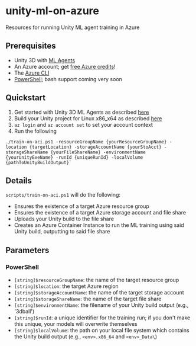 # unity-ml-on-azure
Resources for running Unity ML agent training in Azure

## Prerequisites
- Unity 3D with [ML Agents](https://github.com/Unity-Technologies/ml-agents/blob/master/docs/Getting-Started-with-Balance-Ball.md)
- An Azure account; get [free Azure credits](https://azure.microsoft.com/Credits/Free)!
- The [Azure CLI](https://docs.microsoft.com/en-us/cli/azure/install-azure-cli?view=azure-cli-latest)
- [PowerShell](https://github.com/powershell/powershell#get-powershell); bash support coming very soon

## Quickstart
1. Get started with Unity 3D ML Agents as described [here](https://github.com/Unity-Technologies/ml-agents/blob/master/docs/Getting-Started-with-Balance-Ball.md)
1. Build your Unity project for Linux x86_x64 as described [here](https://github.com/Unity-Technologies/ml-agents/blob/master/docs/Using-Docker.md)
1. `az login` and `az account set` to set your account context
1. Run the following
```
./train-on-aci.ps1 -resourceGroupName {yourResourceGroupName} -location {targetLocation} -storageAccountName {yourStoAcct} -storageShareName {yourFileShareName} -environmentName {yourUnityExeName} -runId {uniqueRunId} -localVolume {pathToUnityBuildOutput}`
```

## Details
`scripts/train-on-aci.ps1` will do the following:
- Ensures the existence of a target Azure resource group
- Ensures the existence of a target Azure storage account and file share
- Uploads your Unity build to the file share
- Creates an Azure Container Instance to run the ML training using said Unity build, outputting to said file share

## Parameters

### PowerShell
- `[string]$resourceGroupName`: the name of the target resource group
- `[string]$location`: the target Azure region
- `[string]$storageAccountName`: the name of the target storage account
- `[string]$storageShareName`: the name of the target file share
- `[string]$environmentName`: the filename of your Unity build output (e.g., '3dball')
- `[string]$runId`: a unique identifier for the training run; if you don't make this unique, your models will overwrite themselves
- `[string]$localVolume`: the path on your local file system which contains the Unity build output (e.g., `<env>.x86_64` and `<env>_Data\`)

